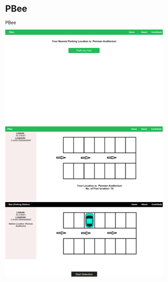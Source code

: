 # PBee
PBee

![stack Overflow](https://github.com/rajakedia1/PBee/blob/master/Readmefiles/1.jpg)
![stack Overflow](https://github.com/rajakedia1/PBee/blob/master/Readmefiles/2.png)
![stack Overflow](https://github.com/rajakedia1/PBee/blob/master/Readmefiles/3.png)
